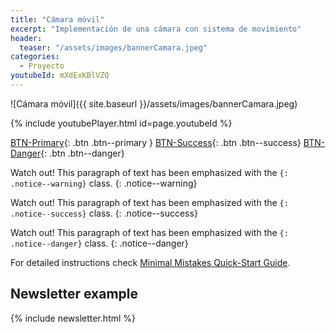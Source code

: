 ```yaml
---
title: "Cámara móvil"
excerpt: "Implementación de una cámara con sistema de movimiento"
header:
  teaser: "/assets/images/bannerCamara.jpeg"
categories:
  - Proyecto
youtubeId: mXdExKBlVZQ
---
```


![Cámara móvil]({{ site.baseurl }}/assets/images/bannerCamara.jpeg)

{% include youtubePlayer.html id=page.youtubeId %}

[BTN-Primary](#){: .btn .btn--primary } [BTN-Success](#){: .btn .btn--success} [BTN-Danger](#){: .btn .btn--danger}

Watch out! This paragraph of text has been emphasized with the `{: .notice--warning}` class.
{: .notice--warning}

Watch out! This paragraph of text has been emphasized with the `{: .notice--success}` class.
{: .notice--success}

Watch out! This paragraph of text has been emphasized with the `{: .notice--danger}` class.
{: .notice--danger}

For detailed instructions check [Minimal Mistakes Quick-Start Guide](https://mmistakes.github.io/minimal-mistakes/docs/quick-start-guide/).

## Newsletter example

{% include newsletter.html %}

